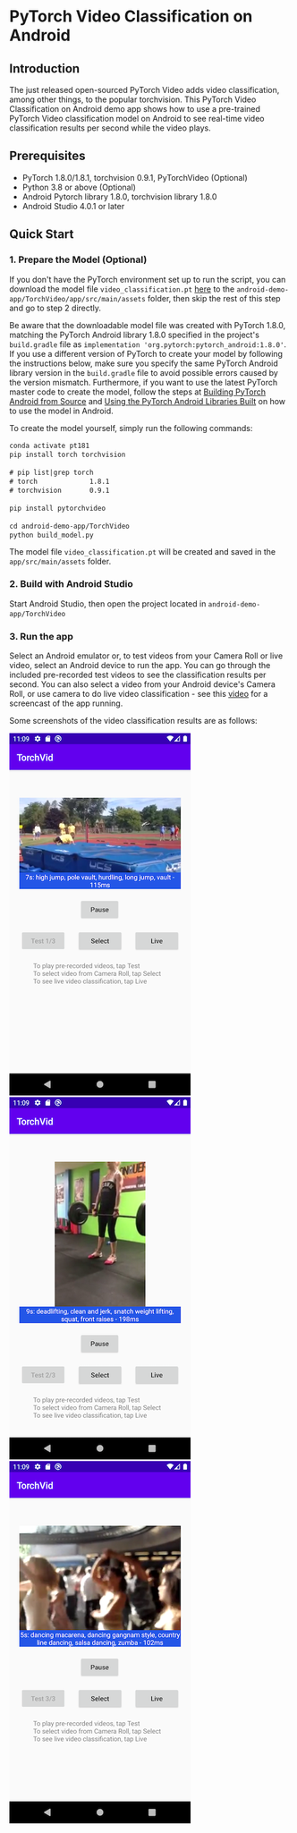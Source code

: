 # PyTorch Video Classification on Android

## Introduction

The just released open-sourced PyTorch Video adds video classification, among other things, to the popular torchvision. This PyTorch Video Classification on Android demo app shows how to use a pre-trained PyTorch Video classification model on Android to see real-time video classification results per second while the video plays.

## Prerequisites

* PyTorch 1.8.0/1.8.1, torchvision 0.9.1, PyTorchVideo (Optional)
* Python 3.8 or above (Optional)
* Android Pytorch library 1.8.0, torchvision library 1.8.0
* Android Studio 4.0.1 or later

## Quick Start

### 1. Prepare the Model (Optional)

If you don't have the PyTorch environment set up to run the script, you can download the model file `video_classification.pt` [here](https://drive.google.com/file/d/1qweDu7QZv7xJA7Sx_UIxjvcS7y1rQ2kE/view) to the `android-demo-app/TorchVideo/app/src/main/assets` folder, then skip the rest of this step and go to step 2 directly.

Be aware that the downloadable model file was created with PyTorch 1.8.0, matching the PyTorch Android library 1.8.0 specified in the project's `build.gradle` file as `implementation 'org.pytorch:pytorch_android:1.8.0'`. If you use a different version of PyTorch to create your model by following the instructions below, make sure you specify the same PyTorch Android library version in the `build.gradle` file to avoid possible errors caused by the version mismatch. Furthermore, if you want to use the latest PyTorch master code to create the model, follow the steps at [Building PyTorch Android from Source](https://pytorch.org/mobile/android/#building-pytorch-android-from-source) and [Using the PyTorch Android Libraries Built](https://pytorch.org/mobile/android/#using-the-pytorch-android-libraries-built-from-source-or-nightly) on how to use the model in Android.

To create the model yourself, simply run the following commands:
```
conda activate pt181
pip install torch torchvision

# pip list|grep torch
# torch             1.8.1
# torchvision       0.9.1

pip install pytorchvideo

cd android-demo-app/TorchVideo
python build_model.py

```
The model file `video_classification.pt` will be created and saved in the `app/src/main/assets` folder.

### 2. Build with Android Studio

Start Android Studio, then open the project located in `android-demo-app/TorchVideo`

### 3. Run the app

Select an Android emulator or, to test videos from your Camera Roll or live video, select an Android device to run the app. You can go through the included pre-recorded test videos to see the classification results per second. You can also select a video from your Android device's Camera Roll, or use camera to do live video classification - see this [video](https://drive.google.com/file/d/193tkZgt5Rlk7u-EQPcvkoFtmOQ14-zCC/view) for a screencast of the app running.

Some screenshots of the video classification results are as follows:

![](screenshot1.png)
![](screenshot2.png)
![](screenshot3.png)
